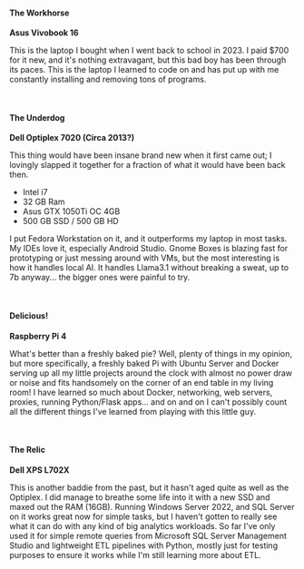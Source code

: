 #### The Workhorse

**Asus Vivobook 16**

This is the laptop I bought when I went back to school in 2023. I paid $700 for it
new, and it's nothing extravagant, but this bad boy has been through its paces.
This is the laptop I learned to code on and has put up with me constantly installing
and removing tons of programs.

<br>

#### The Underdog

**Dell Optiplex 7020 (Circa 2013?)**

This thing would have been insane brand new when it first came out; I lovingly slapped
it together for a fraction of what it would have been back then.
- Intel i7
- 32 GB Ram
- Asus GTX 1050Ti OC 4GB
- 500 GB SSD / 500 GB HD

I put Fedora Workstation on it, and it outperforms my laptop in most tasks. My IDEs love
it, especially Android Studio. Gnome Boxes is blazing fast for prototyping or just
messing around with VMs, but the most interesting is how it handles local AI.
It handles Llama3.1 without breaking a sweat, up to 7b anyway... the bigger ones were
painful to try. 

<br>

#### Delicious!

**Raspberry Pi 4**

What's better than a freshly baked pie? Well, plenty of things in my opinion, but more
specifically, a freshly baked Pi with Ubuntu Server and Docker serving up all my little
projects around the clock with almost no power draw or noise and fits handsomely on
the corner of an end table in my living room! I have learned so much about Docker, 
networking, web servers, proxies, running Python/Flask apps... and on and on I can't
possibly count all the different things I've learned from playing with this little guy.

<br>

#### The Relic

**Dell XPS L702X**

This is another baddie from the past, but it hasn't aged quite as well as the Optiplex.
I did manage to breathe some life into it with a new SSD and maxed out the RAM (16GB).
Running Windows Server 2022, and SQL Server on it works great now for simple tasks, but I
haven't gotten to really see what it can do with any kind of big analytics workloads. So
far I've only used it for simple remote queries from Microsoft SQL Server Management Studio
and lightweight ETL pipelines with Python, mostly just for testing purposes to ensure it
works while I'm still learning more about ETL.

